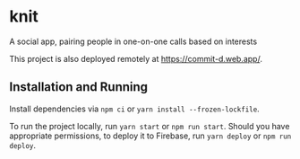 # knit
A social app, pairing people in one-on-one calls based on interests

This project is also deployed remotely at https://commit-d.web.app/. 


## Installation and Running
Install dependencies via `npm ci` or `yarn install --frozen-lockfile`. 

To run the project locally, run `yarn start` or `npm run start`. Should you have appropriate permissions, to deploy it to Firebase, run `yarn deploy` or `npm run deploy`. 
